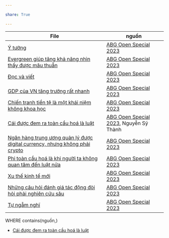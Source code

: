 ---  
share: True  
---  
| File                                                                                                                                                                                                                                                                                                   | nguồn                                                                      |  
| ------------------------------------------------------------------------------------------------------------------------------------------------------------------------------------------------------------------------------------------------------------------------------------------------------ | -------------------------------------------------------------------------- |  
| [Ý tưởng](../../../%C3%9D%20t%C6%B0%E1%BB%9Fng.md)                                                                                                                                                                                                                                                            | [ABG Open Special 2023](ABG%20Open%20Special%202023.md) |  
| [Evergreen giúp tăng khả năng nhìn thấy được mâu thuẫn](../Ngh%C4%A9%20v%E1%BB%81%20vi%E1%BB%87c%20ngh%C4%A9/M%C3%B4i%20tr%C6%B0%E1%BB%9Dng%20ngh%C4%A9,%20nh%E1%BA%ADn%20th%E1%BB%A9c%20t%C4%83ng%20c%C6%B0%E1%BB%9Dng/%C4%90%E1%BB%8Dc%20v%C3%A0%20vi%E1%BA%BFt/Ghi%20ch%C3%BA%20th%C3%B4ng%20tin/Evergreen%20gi%C3%BAp%20t%C4%83ng%20kh%E1%BA%A3%20n%C4%83ng%20nh%C3%ACn%20th%E1%BA%A5y%20%C4%91%C6%B0%E1%BB%A3c%20m%C3%A2u%20thu%E1%BA%ABn.md)                                                                               | [ABG Open Special 2023](ABG%20Open%20Special%202023.md) |  
| [Đọc và viết](../Ngh%C4%A9%20v%E1%BB%81%20vi%E1%BB%87c%20ngh%C4%A9/M%C3%B4i%20tr%C6%B0%E1%BB%9Dng%20ngh%C4%A9,%20nh%E1%BA%ADn%20th%E1%BB%A9c%20t%C4%83ng%20c%C6%B0%E1%BB%9Dng/%C4%90%E1%BB%8Dc%20v%C3%A0%20vi%E1%BA%BFt/index.md)                                                                                                                                                                                     | [ABG Open Special 2023](ABG%20Open%20Special%202023.md) |  
| [GDP của VN tăng trưởng rất nhanh](../N%E1%BB%81n%20kinh%20t%E1%BA%BF%20d%C3%B9ng%20ti%E1%BB%81n%20v%C3%A0%20ch%E1%BB%A7%20ngh%C4%A9a%20t%C3%A2n%20t%E1%BB%B1%20do.%20T%C3%A2m%20l%C3%BD%20h%E1%BB%8Dc%20qu%E1%BA%A3n%20l%C3%BD%20v%C3%A0%20lao%20%C4%91%E1%BB%99ng/GDP%20c%E1%BB%A7a%20VN%20t%C4%83ng%20tr%C6%B0%E1%BB%9Fng%20r%E1%BA%A5t%20nhanh.md)                                                                                                                                  | [ABG Open Special 2023](ABG%20Open%20Special%202023.md) |  
| [Chiến tranh tiền tệ là một khái niệm không khoa học](../N%E1%BB%81n%20kinh%20t%E1%BA%BF%20d%C3%B9ng%20ti%E1%BB%81n%20v%C3%A0%20ch%E1%BB%A7%20ngh%C4%A9a%20t%C3%A2n%20t%E1%BB%B1%20do.%20T%C3%A2m%20l%C3%BD%20h%E1%BB%8Dc%20qu%E1%BA%A3n%20l%C3%BD%20v%C3%A0%20lao%20%C4%91%E1%BB%99ng/N%E1%BB%81n%20kinh%20t%E1%BA%BF%20d%C3%B9ng%20ti%E1%BB%81n,%20ch%E1%BB%A7%20ngh%C4%A9a%20t%C3%A2n%20t%E1%BB%B1%20do/Chi%E1%BA%BFn%20tranh%20ti%E1%BB%81n%20t%E1%BB%87%20l%C3%A0%20m%E1%BB%99t%20kh%C3%A1i%20ni%E1%BB%87m%20kh%C3%B4ng%20khoa%20h%E1%BB%8Dc.md)                                                 | [ABG Open Special 2023](ABG%20Open%20Special%202023.md) |  
| [Cái được đem ra toàn cầu hoá là luật](../N%E1%BB%81n%20kinh%20t%E1%BA%BF%20d%C3%B9ng%20ti%E1%BB%81n%20v%C3%A0%20ch%E1%BB%A7%20ngh%C4%A9a%20t%C3%A2n%20t%E1%BB%B1%20do.%20T%C3%A2m%20l%C3%BD%20h%E1%BB%8Dc%20qu%E1%BA%A3n%20l%C3%BD%20v%C3%A0%20lao%20%C4%91%E1%BB%99ng/N%E1%BB%81n%20kinh%20t%E1%BA%BF%20d%C3%B9ng%20ti%E1%BB%81n,%20ch%E1%BB%A7%20ngh%C4%A9a%20t%C3%A2n%20t%E1%BB%B1%20do/C%C3%A1i%20%C4%91%C6%B0%E1%BB%A3c%20%C4%91em%20ra%20to%C3%A0n%20c%E1%BA%A7u%20ho%C3%A1%20l%C3%A0%20lu%E1%BA%ADt.md)                                                                               | [ABG Open Special 2023](ABG%20Open%20Special%202023.md), Nguyễn Sỹ Thành                                 |  
| [Ngân hàng trung ương quản lý được digital currency, nhưng không phải crypto](../N%E1%BB%81n%20kinh%20t%E1%BA%BF%20d%C3%B9ng%20ti%E1%BB%81n%20v%C3%A0%20ch%E1%BB%A7%20ngh%C4%A9a%20t%C3%A2n%20t%E1%BB%B1%20do.%20T%C3%A2m%20l%C3%BD%20h%E1%BB%8Dc%20qu%E1%BA%A3n%20l%C3%BD%20v%C3%A0%20lao%20%C4%91%E1%BB%99ng/N%E1%BB%81n%20kinh%20t%E1%BA%BF%20d%C3%B9ng%20ti%E1%BB%81n,%20ch%E1%BB%A7%20ngh%C4%A9a%20t%C3%A2n%20t%E1%BB%B1%20do/Ng%C3%A2n%20h%C3%A0ng%20trung%20%C6%B0%C6%A1ng%20qu%E1%BA%A3n%20l%C3%BD%20%C4%91%C6%B0%E1%BB%A3c%20digital%20currency,%20nh%C6%B0ng%20kh%C3%B4ng%20ph%E1%BA%A3i%20crypto.md) | [ABG Open Special 2023](ABG%20Open%20Special%202023.md) |  
| [Phi toàn cầu hoá là khi người ta không quan tâm đến luật nữa](../N%E1%BB%81n%20kinh%20t%E1%BA%BF%20d%C3%B9ng%20ti%E1%BB%81n%20v%C3%A0%20ch%E1%BB%A7%20ngh%C4%A9a%20t%C3%A2n%20t%E1%BB%B1%20do.%20T%C3%A2m%20l%C3%BD%20h%E1%BB%8Dc%20qu%E1%BA%A3n%20l%C3%BD%20v%C3%A0%20lao%20%C4%91%E1%BB%99ng/N%E1%BB%81n%20kinh%20t%E1%BA%BF%20d%C3%B9ng%20ti%E1%BB%81n,%20ch%E1%BB%A7%20ngh%C4%A9a%20t%C3%A2n%20t%E1%BB%B1%20do/Phi%20to%C3%A0n%20c%E1%BA%A7u%20ho%C3%A1%20l%C3%A0%20khi%20ng%C6%B0%E1%BB%9Di%20ta%20kh%C3%B4ng%20quan%20t%C3%A2m%20%C4%91%E1%BA%BFn%20lu%E1%BA%ADt%20n%E1%BB%AFa.md)                               | [ABG Open Special 2023](ABG%20Open%20Special%202023.md) |  
| [Xu thế kinh tế mới](../N%E1%BB%81n%20kinh%20t%E1%BA%BF%20d%C3%B9ng%20ti%E1%BB%81n%20v%C3%A0%20ch%E1%BB%A7%20ngh%C4%A9a%20t%C3%A2n%20t%E1%BB%B1%20do.%20T%C3%A2m%20l%C3%BD%20h%E1%BB%8Dc%20qu%E1%BA%A3n%20l%C3%BD%20v%C3%A0%20lao%20%C4%91%E1%BB%99ng/N%E1%BB%81n%20kinh%20t%E1%BA%BF%20d%C3%B9ng%20ti%E1%BB%81n,%20ch%E1%BB%A7%20ngh%C4%A9a%20t%C3%A2n%20t%E1%BB%B1%20do/Xu%20th%E1%BA%BF%20kinh%20t%E1%BA%BF%20m%E1%BB%9Bi.md)                                                                                                                   | [ABG Open Special 2023](ABG%20Open%20Special%202023.md) |  
| [Những câu hỏi đánh giá tác động đòi hỏi phải nghiên cứu sâu](../Qu%E1%BA%A3n%20l%C3%BD%20d%E1%BB%B1%20%C3%A1n,%20ph%C3%A1t%20tri%E1%BB%83n%20s%E1%BA%A3n%20ph%E1%BA%A9m/Nghi%C3%AAn%20c%E1%BB%A9u/Nh%E1%BB%AFng%20c%C3%A2u%20h%E1%BB%8Fi%20%C4%91%C3%A1nh%20gi%C3%A1%20t%C3%A1c%20%C4%91%E1%BB%99ng%20%C4%91%C3%B2i%20h%E1%BB%8Fi%20ph%E1%BA%A3i%20nghi%C3%AAn%20c%E1%BB%A9u%20s%C3%A2u.md)                                                                                                           | [ABG Open Special 2023](ABG%20Open%20Special%202023.md) |  
| [Tự ngẫm nghĩ](./T%E1%BB%B1%20ng%E1%BA%ABm%20ngh%C4%A9.md)                                                                                                                                                                                                                                               | [ABG Open Special 2023](ABG%20Open%20Special%202023.md) |  
  
WHERE contains(nguồn,[](.md))  
- [Cái được đem ra toàn cầu hoá là luật](../N%E1%BB%81n%20kinh%20t%E1%BA%BF%20d%C3%B9ng%20ti%E1%BB%81n%20v%C3%A0%20ch%E1%BB%A7%20ngh%C4%A9a%20t%C3%A2n%20t%E1%BB%B1%20do.%20T%C3%A2m%20l%C3%BD%20h%E1%BB%8Dc%20qu%E1%BA%A3n%20l%C3%BD%20v%C3%A0%20lao%20%C4%91%E1%BB%99ng/N%E1%BB%81n%20kinh%20t%E1%BA%BF%20d%C3%B9ng%20ti%E1%BB%81n,%20ch%E1%BB%A7%20ngh%C4%A9a%20t%C3%A2n%20t%E1%BB%B1%20do/C%C3%A1i%20%C4%91%C6%B0%E1%BB%A3c%20%C4%91em%20ra%20to%C3%A0n%20c%E1%BA%A7u%20ho%C3%A1%20l%C3%A0%20lu%E1%BA%ADt.md)  
  
